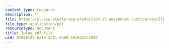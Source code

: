 ```yaml
---
content_type: resource
description: ''
file: https://ol-ocw-studio-app-production.s3.amazonaws.com/courses/21g-027-asia-in-the-modern-world-images-representations-fall-2016/02600105ba1d3a819b6059c8422c2d50_xkoq5N0TTlI.pdf
file_type: application/pdf
resourcetype: Document
title: 3play pdf file
uid: 02600105-ba1d-3a81-9b60-59c8422c2d50
---
```

